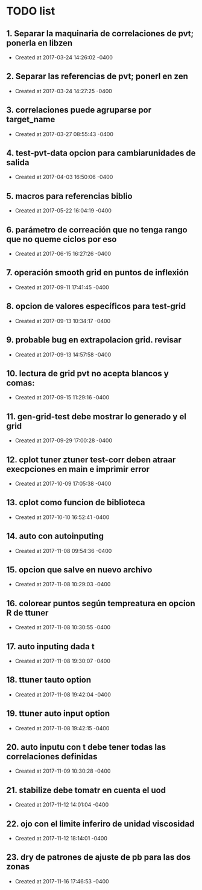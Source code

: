 # TODO list
## 1. Separar la maquinaria de correlaciones de pvt; ponerla en libzen
- Created at   2017-03-24 14:26:02 -0400

## 2. Separar las referencias de pvt; ponerl en zen
- Created at   2017-03-24 14:27:25 -0400

## 3. correlaciones puede agruparse por target_name
- Created at   2017-03-27 08:55:43 -0400

## 4. test-pvt-data opcion para cambiarunidades de salida
- Created at   2017-04-03 16:50:06 -0400

## 5. macros para referencias biblio
- Created at   2017-05-22 16:04:19 -0400

## 6. parámetro de correación que no tenga rango que no queme ciclos por eso
- Created at   2017-06-15 16:27:26 -0400

## 7. operación smooth grid en puntos de inflexión
- Created at   2017-09-11 17:41:45 -0400

## 8. opcion de valores específicos para test-grid
- Created at   2017-09-13 10:34:17 -0400

## 9. probable bug en extrapolacion grid. revisar
- Created at   2017-09-13 14:57:58 -0400

## 10. lectura de grid pvt no acepta blancos y comas:
- Created at   2017-09-15 11:29:16 -0400

## 11. gen-grid-test debe mostrar lo generado y el grid
- Created at   2017-09-29 17:00:28 -0400

## 12. cplot tuner ztuner test-corr deben atraar execpciones en main  e imprimir error
- Created at   2017-10-09 17:05:38 -0400

## 13. cplot como funcion de biblioteca
- Created at   2017-10-10 16:52:41 -0400

## 14. auto con autoinputing
- Created at   2017-11-08 09:54:36 -0400

## 15. opcion que salve en nuevo archivo
- Created at   2017-11-08 10:29:03 -0400

## 16. colorear puntos según tempreatura en opcion R de ttuner
- Created at   2017-11-08 10:30:55 -0400

## 17. auto inputing dada t
- Created at   2017-11-08 19:30:07 -0400

## 18. ttuner tauto option
- Created at   2017-11-08 19:42:04 -0400

## 19. ttuner auto input option
- Created at   2017-11-08 19:42:15 -0400

## 20. auto inputu con t debe tener todas las correlaciones definidas
- Created at   2017-11-09 10:30:28 -0400

## 21. stabilize debe tomatr en cuenta el uod
- Created at   2017-11-12 14:01:04 -0400

## 22. ojo con el limite inferiro de unidad viscosidad
- Created at   2017-11-12 18:14:01 -0400

## 23. dry de patrones de ajuste de pb para las dos zonas
- Created at   2017-11-16 17:46:53 -0400

